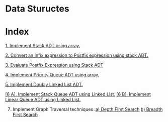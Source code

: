 # Data Stuructes 

# Index
[1. Implement Stack ADT using array.](https://github.com/NEWBIENOOB-0/SSPMDSE/blob/main/Data%20Sturctes/StackADT.md)

[2. Convert an Infix expression to Postfix expression using stack ADT.](https://github.com/NEWBIENOOB-0/SSPMDSE/blob/main/Data%20Sturctes/Postfixexpression.md)

[3. Evaluate Postfix Expression using Stack ADT](https://github.com/NEWBIENOOB-0/SSPMDSE/blob/main/Data%20Sturctes/Evaluate.md)

[4. Implement Priority Queue ADT using array.](https://github.com/NEWBIENOOB-0/SSPMDSE/blob/main/Data%20Sturctes/PriorityQueue.md)

[5. Implement Doubly Linked List ADT.](https://github.com/NEWBIENOOB-0/SSPMDSE/blob/main/Data%20Sturctes/DoublyLinked.md)

[[6 A]. Implement Stack Queue ADT using Linked List.](https://github.com/NEWBIENOOB-0/SSPMDSE/blob/main/Data%20Sturctes/StackLinear.md)   [[6 B].  Implement Linear Queue ADT using Linked List.](https://github.com/NEWBIENOOB-0/SSPMDSE/blob/main/Data%20Sturctes/StackLinear.md#part-2)  

7. Implement Graph Traversal techniques :[a) Depth First Search](https://github.com/NEWBIENOOB-0/SSPMDSE/blob/main/Data%20Sturctes/dfsbfs.md#experiment-no-7-a) [b) Breadth First Search](https://github.com/NEWBIENOOB-0/SSPMDSE/blob/main/Data%20Sturctes/dfsbfs.md#experiment-no-7-b)
